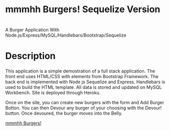 # mmmhh Burgers! Sequelize Version<h1> 

A Burger Application With Node.js/Express/MySQL/Handlebars/Bootstrap/Sequelize

# Description <h3>

This application is a simple demostration of a full stack application. The front end uses HTML/CSS with elements from Bootstrap Framework.  The back end is implemented with Node js Sequelize and Express.  Handlebars is used to build the HTML template. All data is stored and updated on MySQL Workbench. Site is deployed through Heroku.

Once on the site, you can create new burgers with the form and Add Burger Botton.  You can then Devour any burger of your choosing with the Devour! button. Once devoured, the burger moves into the Belly. 



[mmmhh Burgers!](https://radiant-beyond-13630.herokuapp.com/)

